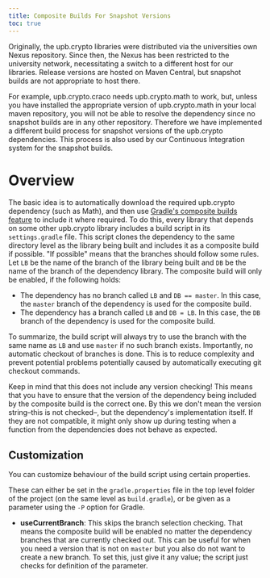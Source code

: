 ```yaml
---
title: Composite Builds For Snapshot Versions
toc: true
---
```


Originally, the upb.crypto libraries were distributed via the universities own Nexus repository.
Since then, the Nexus has been restricted to the university network, necessitating a switch to a different host for our libraries.
Release versions are hosted on Maven Central, but snapshot builds are not appropriate to host there.

For example, upb.crypto.craco needs upb.crypto.math to work, but, unless you have installed the appropriate version of upb.crypto.math in your local maven repository, you will not be able to resolve the dependency since no snapshot builds are in any other repository.
Therefore we have implemented a different build process for snapshot versions of the upb.crypto dependencies.
This process is also used by our Continuous Integration system for the snapshot builds.

# Overview
The basic idea is to automatically download the required upb.crypto dependency (such as Math), and then use [Gradle's composite builds feature](https://docs.gradle.org/current/userguide/composite_builds.html) to include it where required.
To do this, every library that depends on some other upb.crypto library includes a build script in its `settings.gradle` file.
This script clones the dependency to the same directory level as the library being built and includes it as a composite build if possible.
"If possible" means that the branches should follow some rules. Let `LB` be the name of the branch of the library being built and `DB` be the name of the branch of the dependency library. The composite build will only be enabled, if the following holds:

- The dependency has no branch called `LB` and `DB == master`. In this case, the `master` branch of the dependency is used for the composite build.
- The dependency has a branch called `LB` and `DB = LB`. In this case, the `DB` branch of the dependency is used for the composite build.

To summarize, the build script will always try to use the branch with the same name as `LB` and use `master` if no such branch exists.
Importantly, no automatic checkout of branches is done. 
This is to reduce complexity and prevent potential problems potentially caused by automatically executing git checkout commands.

Keep in mind that this does not include any version checking!
This means that you have to ensure that the version of the dependency being included by the composite build is the correct one.
By this we don't mean the version string–this is not checked–, but the dependency's implementation itself.
If they are not compatible, it might only show up during testing when a function from the dependencies does not behave as expected.

## Customization
You can customize behaviour of the build script using certain properties.

These can either be set in the `gradle.properties` file in the top level folder of the project (on the same level as `build.gradle`), or be given as a parameter using the `-P` option for Gradle.

- **useCurrentBranch**: This skips the branch selection checking. 
That means the composite build will be enabled no matter the dependency branches that are currently checked out.
This can be useful for when you need a version that is not on `master` but you also do not want to create a new branch.
To set this, just give it any value; the script just checks for definition of the parameter.
